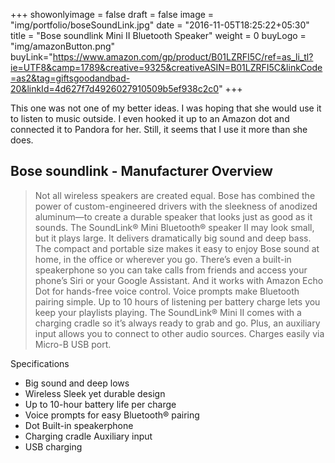 +++
showonlyimage = false
draft = false
image = "img/portfolio/boseSoundLink.jpg"
date = "2016-11-05T18:25:22+05:30"
title = "Bose soundlink Mini II Bluetooth Speaker"
weight = 0
buyLogo = "img/amazonButton.png"
buyLink="https://www.amazon.com/gp/product/B01LZRFI5C/ref=as_li_tl?ie=UTF8&camp=1789&creative=9325&creativeASIN=B01LZRFI5C&linkCode=as2&tag=giftsgoodandbad-20&linkId=4d627f7d4926027910509b5ef938c2c0"
+++

This one was not one of my better ideas. I was hoping that she would use it to
listen to music outside. I even hooked it up to an Amazon dot and connected it to Pandora for her. Still, it seems that I use it more than she does.
<!--more-->


## Bose soundlink - Manufacturer Overview

> Not all wireless speakers are created equal. Bose has combined the power of custom-engineered drivers with the sleekness of anodized aluminum—to create a durable speaker that looks just as good as it sounds. The SoundLink® Mini Bluetooth® speaker II may look small, but it plays large. It delivers dramatically big sound and deep bass. The compact and portable size makes it easy to enjoy Bose sound at home, in the office or wherever you go. There’s even a built-in speakerphone so you can take calls from friends and access your phone’s Siri or your Google Assistant. And it works with Amazon Echo Dot for hands-free voice control. Voice prompts make Bluetooth pairing simple. Up to 10 hours of listening per battery charge lets you keep your playlists playing. The SoundLink® Mini II comes with a charging cradle so it’s always ready to grab and go. Plus, an auxiliary input allows you to connect to other audio sources. Charges easily via Micro-B USB port.

Specifications

- Big sound and deep lows
- Wireless Sleek yet durable design
- Up to 10-hour battery life per charge
- Voice prompts for easy Bluetooth® pairing
- Dot Built-in speakerphone
- Charging cradle Auxiliary input
- USB charging
